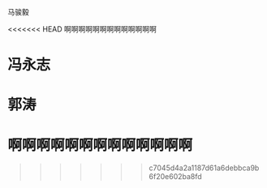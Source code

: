 马骏毅

<<<<<<< HEAD
啊啊啊啊啊啊啊啊啊啊啊啊啊

冯永志
=======
郭涛
=======

啊啊啊啊啊啊啊啊啊啊啊啊啊
=======
>>>>>>> c7045d4a2a1187d61a6debbca9b6f20e602ba8fd
